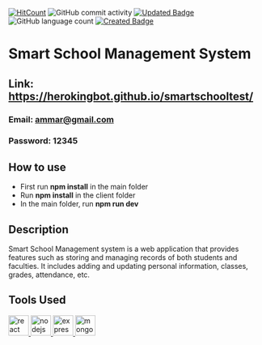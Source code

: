 [![HitCount](http://hits.dwyl.com/ammarjussa/Smart-School.svg)](http://hits.dwyl.com/ammarjussa/Smart-School) ![GitHub commit activity](https://img.shields.io/github/commit-activity/m/ammarjussa/Smart-School) [![Updated Badge](https://badges.pufler.dev/updated/ammarjussa/Smart-School)](https://badges.pufler.dev) ![GitHub language count](https://img.shields.io/github/languages/count/ammarjussa/Smart-School) [![Created Badge](https://badges.pufler.dev/created/ammarjussa/Smart-School)](https://badges.pufler.dev)



# Smart School Management System

## Link: https://herokingbot.github.io/smartschooltest/

### Email: ammar@gmail.com 
### Password: 12345


## How to  use
- First run **npm install** in the main folder
- Run **npm install** in the client folder
- In the main folder, run **npm run dev**

## Description
Smart School Management system is a web application that provides features such as storing and managing records of both students and faculties. It includes adding and updating personal information, classes, grades, attendance, etc.

## Tools Used

<a href="https://reactjs.org/" target="_blank"> <img src="https://devicons.github.io/devicon/devicon.git/icons/react/react-original-wordmark.svg" alt="react" width="40" height="40"/> </a> <a href="https://nodejs.org" target="_blank"> <img src="https://devicons.github.io/devicon/devicon.git/icons/nodejs/nodejs-original-wordmark.svg" alt="nodejs" width="40" height="40"/> </a>  <a href="https://expressjs.com" target="_blank"> <img src="https://devicons.github.io/devicon/devicon.git/icons/express/express-original-wordmark.svg" alt="express" width="40" height="40"/> </a> <a href="https://www.mongodb.com/" target="_blank"> <img src="https://devicons.github.io/devicon/devicon.git/icons/mongodb/mongodb-original-wordmark.svg" alt="mongodb" width="40" height="40"/> </a>
